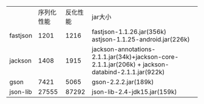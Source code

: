 <table>
<tr><td></td><td>序列化性能</td><td>反化性能</td><td>jar大小</td></tr>
<tr><td>fastjson</td><td> 1201 </td><td> 1216 </td><td>fastjson-1.1.26.jar(356k)<br/>astjson-1.1.25-android.jar(226k)</td></tr>
<tr><td>jackson</td><td>1408</td><td>1915</td><td>jackson-annotations-2.1.1.jar(34k)+jackson-core-2.1.1.jar(206k) + jackson-databind-2.1.1.jar(922k)</td></tr>
<tr><td>gson</td><td>7421</td><td>5065</td><td>gson-2.2.2.jar(189k)</td></tr>
<tr><td>json-lib</td><td> 27555 </td><td> 87292 </td><td>json-lib-2.4-jdk15.jar(159k)</td></tr>
</table>